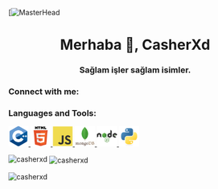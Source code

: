 [![MasterHead](https://www.hays.net.nz/documents/3173653/3735130/Image_Tech_Job_Software_Developer_LandingPage.jpg/072b7d8a-f0f2-2ec6-d640-590cf6c74e43?t=1619015548007)
<h1 align="center">Merhaba 👋, CasherXd</h1>
<h3 align="center">Sağlam işler sağlam isimler.</h3>

<h3 align="left">Connect with me:</h3>
<p align="left">
</p>

<h3 align="left">Languages and Tools:</h3>
<p align="left"> <a href="https://www.w3schools.com/cpp/" target="_blank" rel="noreferrer"> <img src="https://raw.githubusercontent.com/devicons/devicon/master/icons/cplusplus/cplusplus-original.svg" alt="cplusplus" width="40" height="40"/> </a> <a href="https://www.w3.org/html/" target="_blank" rel="noreferrer"> <img src="https://raw.githubusercontent.com/devicons/devicon/master/icons/html5/html5-original-wordmark.svg" alt="html5" width="40" height="40"/> </a> <a href="https://developer.mozilla.org/en-US/docs/Web/JavaScript" target="_blank" rel="noreferrer"> <img src="https://raw.githubusercontent.com/devicons/devicon/master/icons/javascript/javascript-original.svg" alt="javascript" width="40" height="40"/> </a> <a href="https://www.mongodb.com/" target="_blank" rel="noreferrer"> <img src="https://raw.githubusercontent.com/devicons/devicon/master/icons/mongodb/mongodb-original-wordmark.svg" alt="mongodb" width="40" height="40"/> </a> <a href="https://nodejs.org" target="_blank" rel="noreferrer"> <img src="https://raw.githubusercontent.com/devicons/devicon/master/icons/nodejs/nodejs-original-wordmark.svg" alt="nodejs" width="40" height="40"/> </a> <a href="https://www.python.org" target="_blank" rel="noreferrer"> <img src="https://raw.githubusercontent.com/devicons/devicon/master/icons/python/python-original.svg" alt="python" width="40" height="40"/> </a> </p>

<p><img align="left" src="https://github-readme-stats.vercel.app/api/top-langs?username=casherxd&show_icons=true&locale=en&layout=compact" alt="casherxd" /></p>
<p>&nbsp;<img align="center" src="https://github-readme-stats.vercel.app/api?username=casherxd&show_icons=true&locale=en" alt="casherxd" /></p>
<p><img align="center" src="https://github-readme-streak-stats.herokuapp.com/?user=casherxd&" alt="casherxd" /></p>


